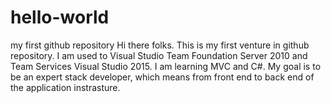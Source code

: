 # hello-world
my first github repository
Hi there folks. This is my first venture in github repository. I am used to Visual Studio Team Foundation Server 2010 and Team Services Visual Studio 2015. 
I am learning MVC and C#. My goal is to be an expert stack developer, which means from front end to back end of the application instrasture. 
